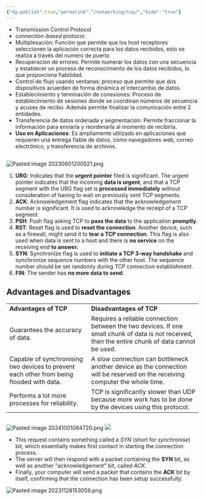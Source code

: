 ```yaml
---
{"dg-publish":true,"permalink":"/networking/tcp/","hide":"true"}
---
```



- Transmission Control Protocol
- _connection-based_ protocol.
- Multiplexación: Función que permite que los host receptores seleccionen la aplicación correcta para los datos recibidos, esto se realiza a través del numero de puerto
- Recuperación de errores: Permite numerar los datos con una secuencia y establecer un proceso de reconocimiento de los datos recibidos, lo que proporciona fiabilidad.
- Control de flujo usando ventanas: proceso que permite que dos dispositivos acuerden de forma dinámica el intercambio de datos.
- Establecimiento y terminación de conexiones: Proceso de establecimiento de sesiones donde se coordinan números de secuencia y acuses de recibo. Además permite finalizar la comunicación entre 2 entidades.
- Transferencia de datos ordenada y segmentación: Permite fraccionar la información para enviarla y reordenarla al momento de recibirla.
- **Uso en Aplicaciones**: Es ampliamente utilizado en aplicaciones que requieren una entrega fiable de datos, como navegadores web, correo electrónico, y transferencia de archivos.
## 
<div class="transclusion internal-embed is-loaded"><div class="markdown-embed">



![Pasted image 20230601200521.png](/img/user/Networking/Seguridad%20en%20redes/Anexos/Pasted%20image%2020230601200521.png)

1. **URG**: 
   Indicates that the **urgent pointer** filed is significant. The urgent pointer indicates that the incoming **data is urgent**, and that a TCP segment with the URG flag set is **processed immediately** without consideration of having to wait on previously sent TCP segments.
3. **ACK**:
   Acknowledgement flag indicates that the acknowledgement number is significant. It is used to acknowledge the receipt of a TCP segment.
4. **PSH**:
   Push flag asking TCP to **pass the data** to the application **promptly**.
5. **RST**:
   Reset flag is used to **reset the connection**. Another device, such as a firewall, might send it to **tear a TCP connection.** This flag is also used when data is sent to a host and there is **no service** on the receiving end **to answer.**
6. **SYN**:
   Synchronize flag is used to **initiate a TCP 3-way handshake** and synchronize sequence numbers with the other host. The sequence number should be set randomly during TCP connection establishment.
7. **FIN**:
   The sender has **no more data to send.**

</div></div>

## Advantages and Disadvantages
|   |   |
|---|---|
|**Advantages of TCP**|**Disadvantages of TCP  <br>**|
|Guarantees the accuracy of data.|Requires a reliable connection between the two devices. If one small chunk of data is not received, then the entire chunk of data cannot be used.|
|Capable of synchronising two devices to prevent each other from being flooded with data.|A slow connection can bottleneck another device as the connection will be reserved on the receiving computer the whole time.|
|Performs a lot more processes for reliability.|TCP is significantly slower than UDP because more work has to be done by the devices using this protocol.|
## 
<div class="transclusion internal-embed is-loaded"><div class="markdown-embed">





![Pasted image 20241001084720.png](/img/user/Networking/Seguridad%20en%20redes/Fabricaci%C3%B3n%20y%20manipulaci%C3%B3n%20de%20paquetes/attachments/Pasted%20image%2020241001084720.png)
![](https://i.imgur.com/ngzBWID.png)

- This request contains something called a _SYN_ (short for _synchronise_) bit, which essentially makes first contact in starting the connection process.
- The server will then respond with a packet containing the **SYN** bit, as well as another "acknowledgement" bit, called _ACK_. 
- Finally, your computer will send a packet that contains the **ACK** bit by itself, confirming that the connection has been setup successfully.

</div></div>

![Pasted image 20231128153059.png](/img/user/Networking/attachments/Pasted%20image%2020231128153059.png)